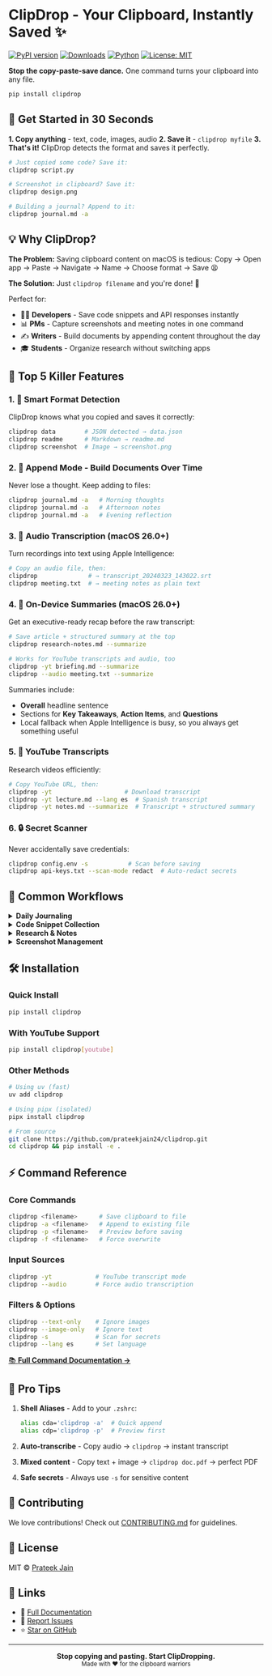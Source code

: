 # ClipDrop - Your Clipboard, Instantly Saved ✨

[![PyPI version](https://badge.fury.io/py/clipdrop.svg)](https://badge.fury.io/py/clipdrop)
[![Downloads](https://img.shields.io/pypi/dm/clipdrop.svg)](https://pypistats.org/packages/clipdrop)
[![Python](https://img.shields.io/pypi/pyversions/clipdrop.svg)](https://pypi.org/project/clipdrop/)
[![License: MIT](https://img.shields.io/badge/License-MIT-yellow.svg)](https://opensource.org/licenses/MIT)

**Stop the copy-paste-save dance.** One command turns your clipboard into any file.

```bash
pip install clipdrop
```

## 🚀 Get Started in 30 Seconds

**1. Copy anything** - text, code, images, audio
**2. Save it** - `clipdrop myfile`
**3. That's it!** ClipDrop detects the format and saves it perfectly.

```bash
# Just copied some code? Save it:
clipdrop script.py

# Screenshot in clipboard? Save it:
clipdrop design.png

# Building a journal? Append to it:
clipdrop journal.md -a
```

## 💡 Why ClipDrop?

**The Problem:** Saving clipboard content on macOS is tedious:
Copy → Open app → Paste → Navigate → Name → Choose format → Save 😫

**The Solution:** Just `clipdrop filename` and you're done! 🎉

Perfect for:
- 👨‍💻 **Developers** - Save code snippets and API responses instantly
- 📊 **PMs** - Capture screenshots and meeting notes in one command
- ✍️ **Writers** - Build documents by appending content throughout the day
- 🎓 **Students** - Organize research without switching apps

## 🎯 Top 5 Killer Features

### 1. 🧠 **Smart Format Detection**
ClipDrop knows what you copied and saves it correctly:
```bash
clipdrop data        # JSON detected → data.json
clipdrop readme      # Markdown → readme.md
clipdrop screenshot  # Image → screenshot.png
```

### 2. 📝 **Append Mode** - Build Documents Over Time
Never lose a thought. Keep adding to files:
```bash
clipdrop journal.md -a   # Morning thoughts
clipdrop journal.md -a   # Afternoon notes
clipdrop journal.md -a   # Evening reflection
```

### 3. 🎵 **Audio Transcription** (macOS 26.0+)
Turn recordings into text using Apple Intelligence:
```bash
# Copy an audio file, then:
clipdrop              # → transcript_20240323_143022.srt
clipdrop meeting.txt  # → meeting notes as plain text
```

### 4. 🤖 **On-Device Summaries** (macOS 26.0+)
Get an executive-ready recap before the raw transcript:
```bash
# Save article + structured summary at the top
clipdrop research-notes.md --summarize

# Works for YouTube transcripts and audio, too
clipdrop -yt briefing.md --summarize
clipdrop --audio meeting.txt --summarize
```
Summaries include:
- **Overall** headline sentence
- Sections for **Key Takeaways**, **Action Items**, and **Questions**
- Local fallback when Apple Intelligence is busy, so you always get something useful

### 5. 🎥 **YouTube Transcripts**
Research videos efficiently:
```bash
# Copy YouTube URL, then:
clipdrop -yt                    # Download transcript
clipdrop -yt lecture.md --lang es  # Spanish transcript
clipdrop -yt notes.md --summarize  # Transcript + structured summary
```

### 6. 🔒 **Secret Scanner**
Never accidentally save credentials:
```bash
clipdrop config.env -s           # Scan before saving
clipdrop api-keys.txt --scan-mode redact  # Auto-redact secrets
```

## 📖 Common Workflows

<details>
<summary><b>Daily Journaling</b></summary>

```bash
# Start your day
echo "Morning thoughts..." | pbcopy
clipdrop journal.md -a

# Add throughout the day
clipdrop journal.md -a

# Review before saving
clipdrop journal.md -a -p
```
</details>

<details>
<summary><b>Code Snippet Collection</b></summary>

```bash
# Save useful code snippets
clipdrop snippets.py -a

# Preview before adding
clipdrop snippets.py -a -p

# Force overwrite when needed
clipdrop snippets.py -f
```
</details>

<details>
<summary><b>Research & Notes</b></summary>

```bash
# Save web content as PDF
clipdrop article.pdf

# Download YouTube lectures
clipdrop -yt lecture.md
clipdrop -yt lecture.md --summarize

# Build research document
clipdrop research.md -a

# Append AI summary (macOS 26.0+)
clipdrop research.md --summarize
```
</details>

<details>
<summary><b>Screenshot Management</b></summary>

```bash
# Quick save
clipdrop screenshot.png

# Preview dimensions first
clipdrop mockup.png -p

# Save only the image (ignore text)
clipdrop design.png --image-only
```
</details>

## 🛠️ Installation

### Quick Install
```bash
pip install clipdrop
```

### With YouTube Support
```bash
pip install clipdrop[youtube]
```

### Other Methods
```bash
# Using uv (fast)
uv add clipdrop

# Using pipx (isolated)
pipx install clipdrop

# From source
git clone https://github.com/prateekjain24/clipdrop.git
cd clipdrop && pip install -e .
```

## ⚡ Command Reference

### Core Commands
```bash
clipdrop <filename>      # Save clipboard to file
clipdrop -a <filename>   # Append to existing file
clipdrop -p <filename>   # Preview before saving
clipdrop -f <filename>   # Force overwrite
```

### Input Sources
```bash
clipdrop -yt            # YouTube transcript mode
clipdrop --audio        # Force audio transcription
```

### Filters & Options
```bash
clipdrop --text-only    # Ignore images
clipdrop --image-only   # Ignore text
clipdrop -s             # Scan for secrets
clipdrop --lang es      # Set language
```

[📚 **Full Command Documentation →**](./usage.md)

## 🎯 Pro Tips

1. **Shell Aliases** - Add to your `.zshrc`:
   ```bash
   alias cda='clipdrop -a'  # Quick append
   alias cdp='clipdrop -p'  # Preview first
   ```

2. **Auto-transcribe** - Copy audio → `clipdrop` → instant transcript

3. **Mixed content** - Copy text + image → `clipdrop doc.pdf` → perfect PDF

4. **Safe secrets** - Always use `-s` for sensitive content

## 🤝 Contributing

We love contributions! Check out [CONTRIBUTING.md](./CONTRIBUTING.md) for guidelines.

## 📄 License

MIT © [Prateek Jain](https://github.com/prateekjain24)

## 🔗 Links

- 📖 [Full Documentation](./usage.md)
- 🐛 [Report Issues](https://github.com/prateekjain24/clipdrop/issues)
- ⭐ [Star on GitHub](https://github.com/prateekjain24/clipdrop)

---

<p align="center">
  <b>Stop copying and pasting. Start ClipDropping.</b><br>
  <sub>Made with ❤️ for the clipboard warriors</sub>
</p>
